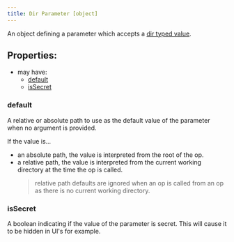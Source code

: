 ```yaml
---
title: Dir Parameter [object]
---
```


An object defining a parameter which accepts a [dir typed value](../../../types/dir.md).

## Properties:
- may have:
  - [default](#default)
  - [isSecret](#issecret)

### default
A relative or absolute path to use as the default value of the parameter when no argument is provided.

If the value is...
- an absolute path, the value is interpreted from the root of the op.
- a relative path, the value is interpreted from the current working directory at the time the op is called.
  > relative path defaults are ignored when an op is called from an op as there is no current working directory.

### isSecret
A boolean indicating if the value of the parameter is secret. This will cause it to be hidden in UI's for example. 
